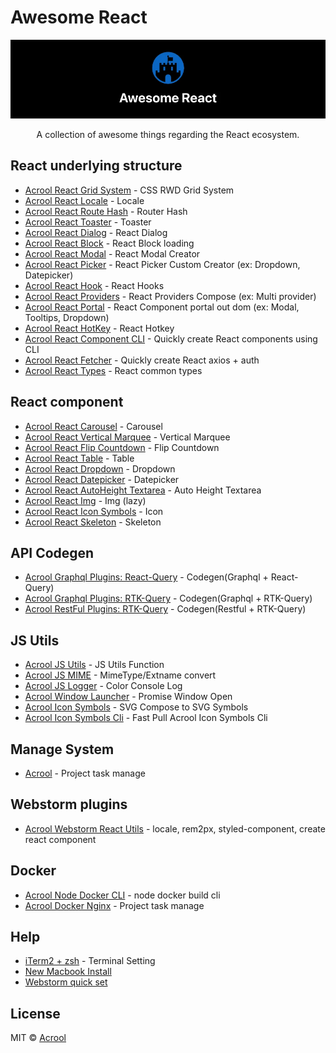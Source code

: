 # Awesome React

<img src="https://raw.githubusercontent.com/acrool/.github/main/og.webp" alt="Awesome React Logo"/>

<p align="center">
    A collection of awesome things regarding the React ecosystem.
</p>




## React underlying structure

- [Acrool React Grid System](https://github.com/acrool/acrool-react-grid) - CSS RWD Grid System
- [Acrool React Locale](https://github.com/acrool/acrool-react-locale) - Locale
- [Acrool React Route Hash](https://github.com/acrool/acrool-react-router-hash) - Router Hash
- [Acrool React Toaster](https://github.com/acrool/acrool-react-toaster) - Toaster
- [Acrool React Dialog](https://github.com/acrool/acrool-react-dialog) - React Dialog
- [Acrool React Block](https://github.com/acrool/acrool-react-block) - React Block loading
- [Acrool React Modal](https://github.com/acrool/acrool-react-modal) - React Modal Creator
- [Acrool React Picker](https://github.com/acrool/acrool-react-picker) - React Picker Custom Creator (ex: Dropdown, Datepicker)
- [Acrool React Hook](https://github.com/acrool/acrool-react-hook) - React Hooks
- [Acrool React Providers](https://github.com/acrool/acrool-react-providers) - React Providers Compose (ex: Multi provider)
- [Acrool React Portal](https://github.com/acrool/acrool-react-portal) - React Component portal out dom (ex: Modal, Tooltips, Dropdown)
- [Acrool React HotKey](https://github.com/acrool/acrool-react-hotkey) - React Hotkey
- [Acrool React Component CLI](https://github.com/acrool/acrool-react-component-cli) - Quickly create React components using CLI
- [Acrool React Fetcher](https://github.com/acrool/acrool-react-fetcher) - Quickly create React axios + auth
- [Acrool React Types](https://github.com/acrool/acrool-react-types) - React common types

## React component

- [Acrool React Carousel](https://github.com/acrool/acrool-react-carousel) - Carousel
- [Acrool React Vertical Marquee](https://github.com/acrool/acrool-react-vertical-marquee) - Vertical Marquee
- [Acrool React Flip Countdown](https://github.com/acrool/acrool-react-flip-countdown) - Flip Countdown
- [Acrool React Table](https://github.com/acrool/acrool-react-table) - Table
- [Acrool React Dropdown](https://github.com/acrool/acrool-react-dropdown) - Dropdown
- [Acrool React Datepicker](https://github.com/acrool/acrool-react-datepicker) - Datepicker
- [Acrool React AutoHeight Textarea](https://github.com/acrool/acrool-react-auto-height-textarea) - Auto Height Textarea
- [Acrool React Img](https://github.com/acrool/acrool-react-img) - Img (lazy)
- [Acrool React Icon Symbols](https://github.com/acrool/acrool-react-iconsvg) - Icon
- [Acrool React Skeleton](https://github.com/acrool/acrool-react-skeleton) - Skeleton



## API Codegen

- [Acrool Graphql Plugins: React-Query](https://github.com/acrool/acrool-graphql-codegen-react-query) - Codegen(Graphql + React-Query)
- [Acrool Graphql Plugins: RTK-Query](https://github.com/acrool/acrool-graphql-codegen-rtk-query) - Codegen(Graphql + RTK-Query)
- [Acrool RestFul Plugins: RTK-Query](https://github.com/acrool/acrool-restful-codegen-rtk-query) - Codegen(Restful + RTK-Query)


## JS Utils

- [Acrool JS Utils](https://github.com/imagine10255/acrool-jsutils) - JS Utils Function
- [Acrool JS MIME](https://github.com/acrool/acrool-js-mime) - MimeType/Extname convert
- [Acrool JS Logger](https://github.com/acrool/acrool-js-logger) - Color Console Log
- [Acrool Window Launcher](https://github.com/acrool/acrool-window-launcher) - Promise Window Open
- [Acrool Icon Symbols](https://github.com/acrool/acrool-icon-symbols) - SVG Compose to SVG Symbols
- [Acrool Icon Symbols Cli](https://github.com/acrool/acrool-icon-symbols-cli) - Fast Pull Acrool Icon Symbols Cli
  
## Manage System

- [Acrool](https://acrool.com/) - Project task manage

## Webstorm plugins

- [Acrool Webstorm React Utils](https://plugins.jetbrains.com/plugin/27268-acrool-react-utils) - locale, rem2px, styled-component, create react component


## Docker


- [Acrool Node Docker CLI](https://github.com/acrool/acrool-node-docker-cli) - node docker build cli
- [Acrool Docker Nginx](https://github.com/acrool/acrool-docker-nginx) - Project task manage


## Help

- [iTerm2 + zsh](https://github.com/imagine10255/mac-terminal-helper) - Terminal Setting
- [New Macbook Install](https://medium.com/@imaginechiu/new-macbook-install-setup-69947200d8d3)
- [Webstorm quick set](https://medium.com/@imaginechiu/webstorm-2022-3-and-quick-set-88bebb63c89)


## License

MIT © [Acrool](https://github.com/acrool)
